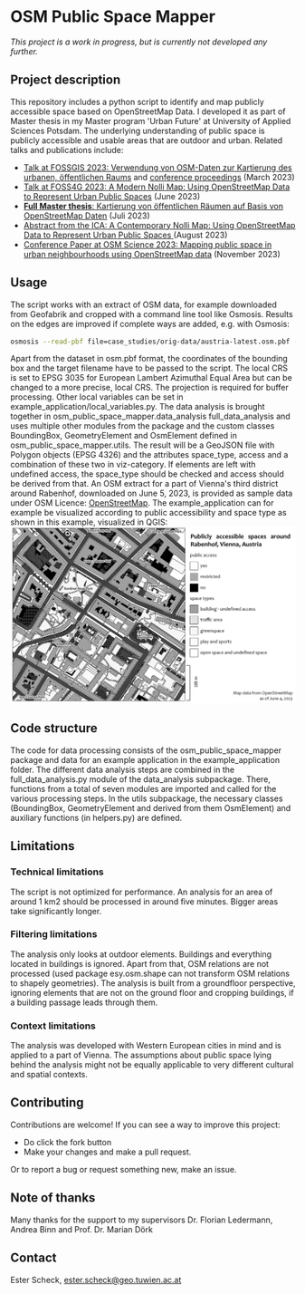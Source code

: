 # OSM Public Space Mapper

*This project is a work in progress, but is currently not developed any further.*

## Project description
This repository includes a python script to identify and map publicly accessible space based on OpenStreetMap Data.
I developed it as part of Master thesis in my Master program 'Urban Future' at University of Applied Sciences Potsdam.
The underlying understanding of public space is publicly accessible and usable areas that are outdoor and urban.
Related talks and publications include:
- [Talk at FOSSGIS 2023: Verwendung von OSM-Daten zur Kartierung des urbanen, öffentlichen Raums](https://pretalx.com/fossgis2023/talk/Y77U8A/) and [conference proceedings](https://www.doi.org/10.5281/zenodo.7573277) (March 2023)
- [Talk at FOSS4G 2023: A Modern Nolli Map: Using OpenStreetMap Data to Represent Urban Public Spaces](https://www.youtube.com/watch?v=0hkj281vjI0) (June 2023)
- [**Full Master thesis**: Kartierung von öffentlichen Räumen auf Basis von OpenStreetMap Daten](https://doi.org/10.48711/20231028-000) (Juli 2023)
- [Abstract from the ICA: A Contemporary Nolli Map: Using OpenStreetMap Data to Represent Urban Public Spaces ](https://ica-abs.copernicus.org/articles/6/223/2023/index.html) (August 2023)
- [Conference Paper at OSM Science 2023: Mapping public space in urban neighbourhoods using OpenStreetMap data](https://zenodo.org/records/10443403) (November 2023)

## Usage

The script works with an extract of OSM data, for example downloaded from Geofabrik and cropped with a command line tool like Osmosis.
Results on the edges are improved if complete ways are added, e.g. with Osmosis:

```bash
osmosis --read-pbf file=case_studies/orig-data/austria-latest.osm.pbf --bounding-box left=16.39885944803246 right=16.405590927719924 top=48.198866317671815 bottom=48.19436970139387 completeWays=yes --write-pbf case_studies/data/Rabenhof.osm.pbf
```
Apart from the dataset in osm.pbf format, the coordinates of the bounding box and the target filename have to be passed to the script.
The local CRS is set to EPSG 3035 for European Lambert Azimuthal Equal Area but can be changed to a more precise, local CRS.
The projection is required for buffer processing.
Other local variables can be set in example_application/local_variables.py.
The data analysis is brought together in osm_public_space_mapper.data_analysis
full_data_analysis and uses multiple other modules from the package and the custom classes BoundingBox, GeometryElement and OsmElement defined in osm_public_space_mapper.utils.
The result will be a GeoJSON file with Polygon objects (EPSG 4326) and the attributes space_type, access and a combination of these two in viz-category.
If elements are left with undefined access, the space_type should be checked and access should be derived from that.
An OSM extract for a part of Vienna's third district around Rabenhof, downloaded on June 5, 2023, is provided as sample data under OSM Licence: [OpenStreetMap](https://wiki.osmfoundation.org/wiki/Licence/Attribution_Guidelines).
The example_application can for example be visualized according to public accessibility and space type as shown in this example, visualized in QGIS:
![visualization of publicly accessible space in the sample area around Rabenhof, Vienna](example_application/sample_visualization_Rabenhof.png)

## Code structure

The code for data processing consists of the osm_public_space_mapper package and data for an example application in the example_application folder.
The different data analysis steps are combined in the full_data_analysis.py module of the data_analysis subpackage.
There, functions from a total of seven modules are imported and called for the various processing steps.
In the utils subpackage, the necessary classes (BoundingBox, GeometryElement and derived from them OsmElement) and auxiliary functions (in helpers.py) are defined.

## Limitations

### Technical limitations

The script is not optimized for performance.
An analysis for an area of around 1 km2 should be processed in around five minutes.
Bigger areas take significantly longer.

### Filtering limitations

The analysis only looks at outdoor elements.
Buildings and everything located in buildings is ignored.
Apart from that, OSM relations are not processed (used package esy.osm.shape can not transform OSM relations to shapely geometries).
The analysis is built from a groundfloor perspective, ignoring elements that are not on the ground floor and cropping buildings, if a building passage leads through them.

### Context limitations

The analysis was developed with Western European cities in mind and is applied to a part of Vienna.
The assumptions about public space lying behind the analysis might not be equally applicable to very different cultural and spatial contexts.

## Contributing

Contributions are welcome! If you can see a way to improve this project:

- Do click the fork button
- Make your changes and make a pull request.

Or to report a bug or request something new, make an issue.

## Note of thanks

Many thanks for the support to my supervisors Dr. Florian Ledermann, Andrea Binn and Prof. Dr. Marian Dörk

## Contact

Ester Scheck, [ester.scheck@geo.tuwien.ac.at](mailto:ester.scheck@geo.tuwien.ac.at)
